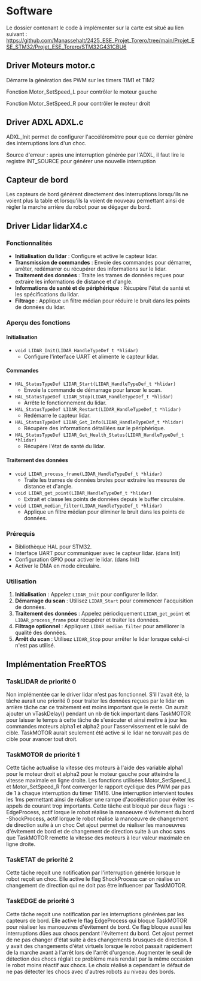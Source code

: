 # Software

Le dossier contenant le code à implémenter sur la carte est situé au lien suivant :
https://github.com/Manassehalt/2425_ESE_Projet_Torero/tree/main/Projet_ESE_STM32/Projet_ESE_Torero/STM32G431CBU6

## Driver Moteurs motor.c
Démarre la génération des PWM sur les timers TIM1 et TIM2

Fonction Motor_SetSpeed_L pour contrôler le moteur gauche

Fonction Motor_SetSpeed_R pour contrôler le moteur droit

## Driver ADXL ADXL.c
ADXL_Init permet de configurer l'accéléromètre pour que ce dernier génère des interruptions lors d'un choc.

Source d'erreur : après une interruption générée par l'ADXL, il faut lire le registre INT_SOURCE pour générer une nouvelle interruption

## Capteur de bord
Les capteurs de bord génèrent directement des interruptions lorsqu'ils ne voient plus la table et 
lorsqu'ils la voient de nouveau permettant ainsi de régler la marche arrière du robot pour se dégager du bord.

## Driver Lidar lidarX4.c
### Fonctionnalités
- **Initialisation du lidar** : Configure et active le capteur lidar.
- **Transmission de commandes** : Envoie des commandes pour démarrer, arrêter, redémarrer ou récupérer des informations sur le lidar.
- **Traitement des données** : Traite les trames de données reçues pour extraire les informations de distance et d'angle.
- **Informations de santé et de périphérique** : Récupère l'état de santé et les spécifications du lidar.
- **Filtrage** : Applique un filtre médian pour réduire le bruit dans les points de données du lidar.

### Aperçu des fonctions
#### Initialisation
- `void LIDAR_Init(LIDAR_HandleTypeDef_t *hlidar)`
  - Configure l'interface UART et alimente le capteur lidar.

#### Commandes
- `HAL_StatusTypeDef LIDAR_Start(LIDAR_HandleTypeDef_t *hlidar)`
  - Envoie la commande de démarrage pour lancer le scan.
- `HAL_StatusTypeDef LIDAR_Stop(LIDAR_HandleTypeDef_t *hlidar)`
  - Arrête le fonctionnement du lidar.
- `HAL_StatusTypeDef LIDAR_Restart(LIDAR_HandleTypeDef_t *hlidar)`
  - Redémarre le capteur lidar.
- `HAL_StatusTypeDef LIDAR_Get_Info(LIDAR_HandleTypeDef_t *hlidar)`
  - Récupère des informations détaillées sur le périphérique.
- `HAL_StatusTypeDef LIDAR_Get_Health_Status(LIDAR_HandleTypeDef_t *hlidar)`
  - Récupère l'état de santé du lidar.

#### Traitement des données
- `void LIDAR_process_frame(LIDAR_HandleTypeDef_t *hlidar)`
  - Traite les trames de données brutes pour extraire les mesures de distance et d'angle.
- `void LIDAR_get_point(LIDAR_HandleTypeDef_t *hlidar)`
  - Extrait et classe les points de données depuis le buffer circulaire.
- `void LIDAR_median_filter(LIDAR_HandleTypeDef_t *hlidar)`
  - Applique un filtre médian pour éliminer le bruit dans les points de données.

### Prérequis
- Bibliothèque HAL pour STM32.
- Interface UART pour communiquer avec le capteur lidar. (dans Init)
- Configuration GPIO pour activer le lidar. (dans Init)
- Activer le DMA en mode circulaire.

### Utilisation
1. **Initialisation** : Appelez `LIDAR_Init` pour configurer le lidar.
2. **Démarrage du scan** : Utilisez `LIDAR_Start` pour commencer l'acquisition de données.
3. **Traitement des données** : Appelez périodiquement `LIDAR_get_point` et `LIDAR_process_frame` pour récupérer et traiter les données.
4. **Filtrage optionnel** : Appliquez `LIDAR_median_filter` pour améliorer la qualité des données.
5. **Arrêt du scan** : Utilisez `LIDAR_Stop` pour arrêter le lidar lorsque celui-ci n'est pas utilisé.


## Implémentation FreeRTOS

### TaskLIDAR de priorité 0
Non implémentée car le driver lidar n'est pas fonctionnel. S'il l'avait été, la tâche aurait une priorité 0 pour traiter les données reçues par le
lidar en arrière tâche car ce traitement est moins important que le reste. On aurait ajouter un vTaskDelay() pendant un nb de tick important dans TaskMOTOR pour laisser 
le temps à cette tâche de s'exécuter et ainsi mettre à jour les commandes moteurs alpha1 et alpha2 pour l'asservissement et le suivi de cible. TaskMOTOR 
aurait seulement été active si le lidar ne toruvait pas de cible pour avancer tout droit.

### TaskMOTOR de priorité 1
Cette tâche actualise la vitesse des moteurs à l'aide des variable alpha1 pour le moteur droit et alpha2 pour le moteur gauche pour atteindre 
la vitesse maximale en ligne droite.
Les fonctions utilisées Motor_SetSpeed_L et Motor_SetSpeed_R font converger le rapport cyclique des PWM par pas de 1 à chaque interruption
du timer TIM16. Une interruption intervient toutes les 1ms permettant ainsi de réaliser une rampe d'accélération pour éviter les appels de
courant trop importants.
Cette tâche est bloqué par deux flags :
  -EdgeProcess, actif lorque le robot réalise la manoeuvre d'évitement du bord
  -ShockProcess, actif lorque le robot réalise la manoeuvre de changement de direction suite à un choc
Cet ajout permet de réaliser les manoeuvres d'évitement de bord et de changement de direction suite à un choc sans que TaskMOTOR remette la vitesse
des moteurs à leur valeur maximale en ligne droite.

### TaskETAT de priorité 2
Cette tâche reçoit une notification par l'interruption générée lorsque le robot reçoit un choc. Elle active le flag ShockProcess car on réalise 
un changement de direction qui ne doit pas être influencer par TaskMOTOR.

### TaskEDGE de priorité 3
Cette tâche reçoit une notification par les interruptions générées par les capteurs de bord. Elle active le flag EdgeProcess qui bloque TaskMOTOR
pour réaliser les manoeuvres d'évitement de bord. Ce flag bloque aussi les interruptions dûes aux chocs pendant l'évitement du bord.
Cet ajout permet de ne pas changer d'état suite à des changements brusques de direction. Il y avait des changements d'état virtuels lorsque le 
robot passait rapidement de la marche avant à l'arrêt lors de l'arrêt d'urgence. Augmenter le seuil de détection des chocs réglait ce problème 
mais rendait par la même occasion le robot moins réactif aux chocs. Le choix réalisé a cependant le défaut de ne pas détecter les chocs avec d'autres 
robots au niveau des bords.
